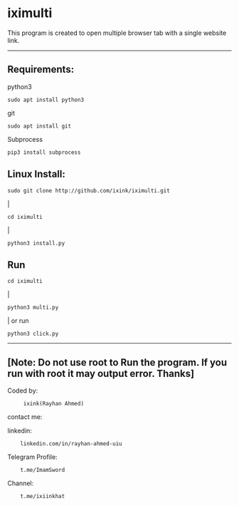 # iximulti
This program is created to open multiple browser tab with a single website link. 

-------------------

Requirements:
--------

python3

    sudo apt install python3

git

    sudo apt install git

Subprocess

    pip3 install subprocess


Linux Install:
---------

    sudo git clone http://github.com/ixink/iximulti.git

    
|    
    
    cd iximulti
|

    python3 install.py
    

Run
---------
    cd iximulti

|

    python3 multi.py

| or run

    python3 click.py
-----------------------------

[Note: Do not use root to Run the program. If you run with root it may output error. Thanks]
-------------------------------

Coded by: 
         
         ixink(Rayhan Ahmed)
contact me: 

linkedin:

        linkedin.com/in/rayhan-ahmed-uiu
Telegram Profile:

        t.me/ImamSword

  Channel:
  
        t.me/ixiinkhat


